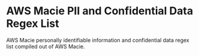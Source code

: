 # AWS Macie PII and Confidential Data Regex List

AWS Macie personally identifiable information and confidential data regex list compiled out of AWS Macie.
